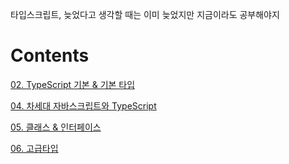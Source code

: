 타입스크립트, 늦었다고 생각할 때는 이미 늦었지만 지금이라도 공부해야지

# Contents
[02. TypeScript 기본 & 기본 타입](https://github.com/kims0uce/study-ts/wiki/02.-TypeScript-%EA%B8%B0%EB%B3%B8-&-%EA%B8%B0%EB%B3%B8-%ED%83%80%EC%9E%85)

[04. 차세대 자바스크립트와 TypeScript](https://github.com/kims0uce/study-ts/wiki/04.-%EC%B0%A8%EC%84%B8%EB%8C%80-%EC%9E%90%EB%B0%94%EC%8A%A4%ED%81%AC%EB%A6%BD%ED%8A%B8%EC%99%80-TypeScript)

[05. 클래스 & 인터페이스](https://github.com/kims0uce/study-ts/wiki/05.-%ED%81%B4%EB%9E%98%EC%8A%A4-&-%EC%9D%B8%ED%84%B0%ED%8E%98%EC%9D%B4%EC%8A%A4)

[06. 고급타입](https://github.com/kims0uce/study-ts/wiki/06.-%EA%B3%A0%EA%B8%89%ED%83%80%EC%9E%85)
